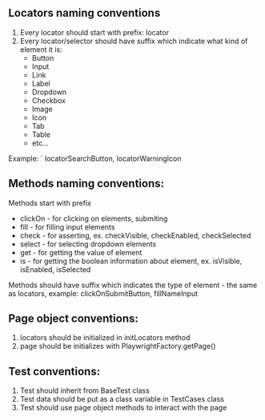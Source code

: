 ## Locators naming conventions
1. Every locator should start with prefix: locator
2. Every locator/selector should have suffix which indicate what kind of element it is:
    - Button
    - Input
    - Link
    - Label
    - Dropdown
    - Checkbox
    - Image
    - Icon
    - Tab
    - Table
    - etc...


Example:
`   locatorSearchButton, locatorWarningIcon



## Methods naming conventions:
Methods start with prefix
- clickOn - for clicking on elements, submiting
- fill - for filling input elements
- check - for asserting, ex. checkVisible, checkEnabled, checkSelected
- select - for selecting dropdown elements
- get - for getting the value of element
- is  - for getting the boolean information about element, ex. isVisible, isEnabled, isSelected

Methods should have suffix which indicates the type of element - the same as locators, example: clickOnSubmitButton, fillNameInput


## Page object conventions:
1. locators should be initialized in initLocators method
2. page should be initializes with PlaywrightFactory.getPage()


## Test conventions:
1. Test should inherit from BaseTest class
2. Test data should be put as a class variable in TestCases class
3. Test should use page object methods to interact with the page
